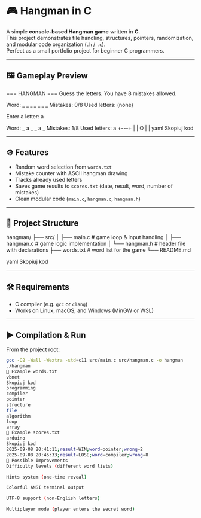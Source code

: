 # 🎮 Hangman in C

A simple **console-based Hangman game** written in **C**.  
This project demonstrates file handling, structures, pointers, randomization, and modular code organization (`.h` / `.c`).  
Perfect as a small portfolio project for beginner C programmers.

---

## 🖼️ Gameplay Preview

=== HANGMAN ===
Guess the letters. You have 8 mistakes allowed.

Word: _ _ _ _ _ _ _
Mistakes: 0/8
Used letters: (none)

Enter a letter: a

Word: _ a _ _ a _
Mistakes: 1/8
Used letters: a
+---+
| |
O |
|
yaml
Skopiuj kod

---

## ⚙️ Features

- Random word selection from `words.txt`
- Mistake counter with ASCII hangman drawing
- Tracks already used letters
- Saves game results to `scores.txt` (date, result, word, number of mistakes)
- Clean modular code (`main.c`, `hangman.c`, `hangman.h`)

---

## 📂 Project Structure

hangman/
├── src/
│ ├── main.c # game loop & input handling
│ ├── hangman.c # game logic implementation
│ └── hangman.h # header file with declarations
├── words.txt # word list for the game
└── README.md

yaml
Skopiuj kod

---

## 🛠️ Requirements

- C compiler (e.g. `gcc` or `clang`)
- Works on Linux, macOS, and Windows (MinGW or WSL)

---

## ▶️ Compilation & Run

From the project root:

```bash
gcc -O2 -Wall -Wextra -std=c11 src/main.c src/hangman.c -o hangman
./hangman
📄 Example words.txt
vbnet
Skopiuj kod
programming
compiler
pointer
structure
file
algorithm
loop
array
📝 Example scores.txt
arduino
Skopiuj kod
2025-09-08 20:41:11;result=WIN;word=pointer;wrong=2
2025-09-08 20:45:33;result=LOSE;word=compiler;wrong=8
🚀 Possible Improvements
Difficulty levels (different word lists)

Hints system (one-time reveal)

Colorful ANSI terminal output

UTF-8 support (non-English letters)

Multiplayer mode (player enters the secret word)
